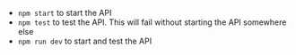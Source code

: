 - `npm start` to start the API
- `npm test` to test the API. This will fail without starting the API somewhere else
- `npm run dev` to start and test the API
